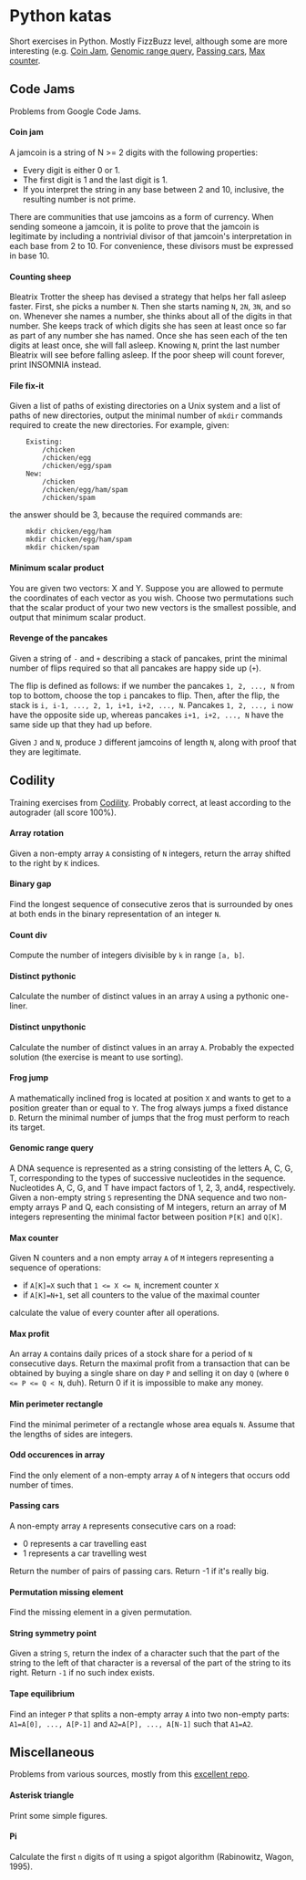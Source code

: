 # Python katas
Short exercises in Python. Mostly FizzBuzz level, although some are more interesting (e.g. [Coin Jam](https://github.com/sebastiandziadzio/python-katas#coin-jam), [Genomic range query](https://github.com/sebastiandziadzio/python-katas#genomic-range-query), [Passing cars](https://github.com/sebastiandziadzio/python-katas#passing-cars), [Max counter](https://github.com/sebastiandziadzio/python-katas#max-counter).

## Code Jams
Problems from Google Code Jams.

#### Coin jam
A jamcoin is a string of N >= 2 digits with the following properties:

* Every digit is either 0 or 1.
* The first digit is 1 and the last digit is 1.
* If you interpret the string in any base between 2 and 10, inclusive, the resulting number is not prime.

There are communities that use jamcoins as a form of currency. When sending someone a jamcoin, it is polite to prove that the jamcoin is legitimate by including a nontrivial divisor of that jamcoin's interpretation in each base from 2 to 10. For convenience, these divisors must be expressed in base 10.

#### Counting sheep
Bleatrix Trotter the sheep has devised a strategy that helps her fall asleep faster. First, she picks a number `N`. Then she starts naming `N`, `2N`, `3N`, and so on. Whenever she names a number, she thinks about all of the digits in that number. She keeps track of which digits she has seen at least once so far as part of any number she has named. Once she has seen each of the ten digits at least once, she will fall asleep. Knowing `N`, print the last number Bleatrix will see before falling asleep. If the poor sheep will count forever, print INSOMNIA instead.

#### File fix-it
Given a list of paths of existing directories on a Unix system and a list of paths of new directories, output the minimal number of `mkdir` commands required to create the new directories. For example, given:
```
	Existing:
		/chicken
		/chicken/egg
		/chicken/egg/spam
	New:
		/chicken
		/chicken/egg/ham/spam
		/chicken/spam
```
the answer should be 3, because the required commands are:
```
	mkdir chicken/egg/ham
	mkdir chicken/egg/ham/spam
	mkdir chicken/spam
```

#### Minimum scalar product
You are given two vectors: X and Y. Suppose you are allowed to permute the coordinates of each vector as you wish. Choose two permutations such that the scalar product of your two new vectors is the smallest possible, and output that minimum scalar product. 

#### Revenge of the pancakes
Given a string of `-` and `+` describing a stack of pancakes, print the minimal number of flips required so that all pancakes are happy side up (`+`).

The flip is defined as follows: if we number the pancakes `1, 2, ..., N` from top to bottom, choose the top `i` pancakes to flip. Then, after the flip, the stack is `i, i-1, ..., 2, 1, i+1, i+2, ..., N`. Pancakes `1, 2, ..., i` now have the opposite side up, whereas pancakes `i+1, i+2, ..., N` have the same side up that they had up before.

Given `J` and `N`, produce `J` different jamcoins of length `N`, along with proof that they are legitimate.

## Codility
Training exercises from [Codility](https://www.codility.com). Probably correct, at least according to the autograder (all score 100%).

#### Array rotation
Given a non-empty array `A` consisting of `N` integers, return the array shifted to the right by `K` indices.

#### Binary gap
Find the longest sequence of consecutive zeros that is surrounded by ones at both ends in the binary representation of an integer `N`.

#### Count div
Compute the number of integers divisible by `k` in range `[a, b]`.

#### Distinct pythonic
Calculate the number of distinct values in an array `A` using a pythonic one-liner.

#### Distinct unpythonic
Calculate the number of distinct values in an array `A`. Probably the expected solution (the exercise is meant to use sorting).

#### Frog jump
A mathematically inclined frog is located at position `X` and wants to get to a position greater than or equal to `Y`. The frog always jumps a fixed distance `D`. Return the minimal number of jumps that the frog must perform to reach its target.

#### Genomic range query
A DNA sequence is represented as a string consisting of the letters A, C, G, T, corresponding to the types of successive nucleotides in the sequence. Nucleotides A, C, G, and T have impact factors of 1, 2, 3, and4, respectively. Given a non-empty string `S` representing the DNA sequence and two non-empty arrays P and Q, each consisting of M integers, return an array of M integers representing the minimal factor between position `P[K]` and `Q[K]`.  

#### Max counter
Given N counters and a non empty array `A` of `M` integers representing a sequence of operations:
* if `A[K]=X` such that `1 <= X <= N`, increment counter `X`
* if `A[K]=N+1`, set all counters to the value of the maximal counter

calculate the value of every counter after all operations.

#### Max profit
An array `A` contains daily prices of a stock share for a period of `N` consecutive days. Return the maximal profit from a transaction that can be obtained by buying a single share on day `P` and selling it on day `Q` (where `0 <= P <= Q < N`, duh). Return 0 if it is impossible to make any money.

#### Min perimeter rectangle
Find the minimal perimeter of a rectangle whose area equals `N`. Assume that the lengths of sides are integers.

#### Odd occurences in array
Find the only element of a non-empty array `A` of `N` integers that occurs odd number of times.

#### Passing cars
A non-empty array `A` represents consecutive cars on a road:
* 0 represents a car travelling east
* 1 represents a car travelling west

Return the number of pairs of passing cars. Return -1 if it's really big.

#### Permutation missing element
Find the missing element in a given permutation.

#### String symmetry point
Given a string `S`, return the index of a character such that the part of the string to the left of that character is a reversal of the part of the string to its right. Return `-1` if no such index exists.

#### Tape equilibrium
Find an integer `P` that splits a non-empty array `A` into two non-empty parts: `A1=A[0], ..., A[P-1]` and `A2=A[P], ..., A[N-1]` such that `A1=A2`.

## Miscellaneous
Problems from various sources, mostly from this [excellent repo](https://github.com/karan/Projects).

#### Asterisk triangle
Print some simple figures.

#### Pi
Calculate the first `n` digits of π using a spigot algorithm (Rabinowitz, Wagon, 1995). 

